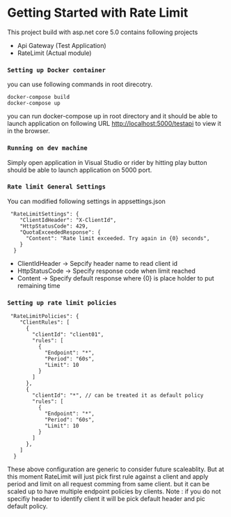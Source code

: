# Getting Started with Rate Limit

This project build with asp.net core 5.0 contains following projects
- Api Gateway (Test Application)
- RateLimit (Actual module) 

### `Setting up Docker container`
you can use following commands in root direcotry.
```
docker-compose build
docker-compose up
```
you can run docker-compose up in root directory and it should be able to launch application 
on following URL [http://localhost:5000/testapi](http://localhost:5000/testapi) to view it in the browser.

### `Running on dev machine`
Simply open application in Visual Studio or rider by hitting play button should be able to launch application
on 5000 port.

### `Rate limit General Settings`
You can modified following settings in appsettings.json
```
 "RateLimitSettings": {
    "ClientIdHeader": "X-ClientId",
    "HttpStatusCode": 429,
    "QuotaExceededResponse": {
      "Content": "Rate limit exceeded. Try again in {0} seconds",
    }
  }
```
- ClientIdHeader -> Sepcify header name to read client id
- HttpStatusCode -> Specify response code when limit reached
- Content -> Specify default response where {0} is place holder to put remaining time


### `Setting up rate limit policies`

```
 "RateLimitPolicies": {
    "ClientRules": [
      {
        "clientId": "client01",
        "rules": [
          {
            "Endpoint": "*",
            "Period": "60s",
            "Limit": 10
          }
        ]
      },
      {
        "clientId": "*", // can be treated it as default policy
        "rules": [
          {
            "Endpoint": "*",
            "Period": "60s",
            "Limit": 10
          }
        ]
      },
    ]
  }
``` 
These above configuration are generic to consider future scaleablity. But at this moment RateLimit will just pick first rule against a client and apply period and limit on all request comming from same client. but it can be scaled up to have multiple endpoint policies by clients.
Note : if you do not specifiy header to identify client it will be pick default header and pic default policy.
